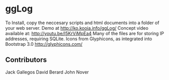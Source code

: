 # ggLog

To Install, copy the neccesary scripts and html documents into a folder of your web server.
Demo at http://ko.kooia.info/ggLog/
Concept video available at: http://youtu.be/I5KrViMpEa4
Many of the files are for storing IP addresses, requiring SQLite.
Icons from Glyphicons, as integrated into Bootstrap 3.0 http://glyphicons.com/

## Contributors

Jack Gallegos
David Berard
John Nover
